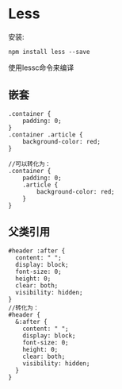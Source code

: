 # Less

安装:

`npm install less --save`

使用lessc命令来编译

## 嵌套

```less
.container {
    padding: 0;
}
.container .article {
    background-color: red;
}

//可以转化为：
.container {
    padding: 0;
    .article {
        background-color: red;
    }
}
```

## 父类引用

```less
#header :after {
  content: " ";
  display: block;
  font-size: 0;
  height: 0;
  clear: both;
  visibility: hidden;
}
//转化为：
#header {
  &:after {
    content: " ";
    display: block;
    font-size: 0;
    height: 0;
    clear: both;
    visibility: hidden;
  }
}
```

